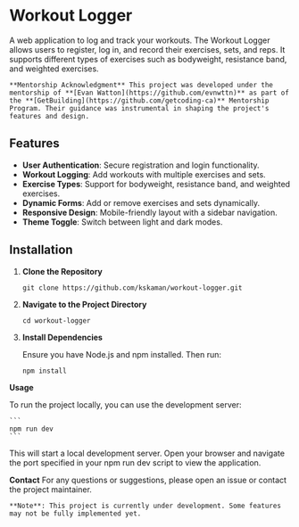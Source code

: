# Workout Logger

A web application to log and track your workouts. The Workout Logger allows users to register, log in, and record their exercises, sets, and reps. It supports different types of exercises such as bodyweight, resistance band, and weighted exercises.

`**Mentorship Acknowledgment**
This project was developed under the mentorship of **[Evan Watton](https://github.com/evnwttn)** as part of the **[GetBuilding](https://github.com/getcoding-ca)** Mentorship Program. Their guidance was instrumental in shaping the project's features and design.`


## Features

- **User Authentication**: Secure registration and login functionality.
- **Workout Logging**: Add workouts with multiple exercises and sets.
- **Exercise Types**: Support for bodyweight, resistance band, and weighted exercises.
- **Dynamic Forms**: Add or remove exercises and sets dynamically.
- **Responsive Design**: Mobile-friendly layout with a sidebar navigation.
- **Theme Toggle**: Switch between light and dark modes.

## Installation

1. **Clone the Repository**

   ```
   git clone https://github.com/kskaman/workout-logger.git
   ```

2. **Navigate to the Project Directory**

    ```
    cd workout-logger
    ```

3. **Install Dependencies**

    Ensure you have Node.js and npm installed. Then run:

    ```
    npm install
    ```


**Usage**

To run the project locally, you can use the development server:

    ```
    npm run dev
    ```

This will start a local development server. Open your browser and navigate the port specified in your npm run dev script to view the application.



**Contact**
For any questions or suggestions, please open an issue or contact the project maintainer.

`**Note**: This project is currently under development. Some features may not be fully implemented yet.`
